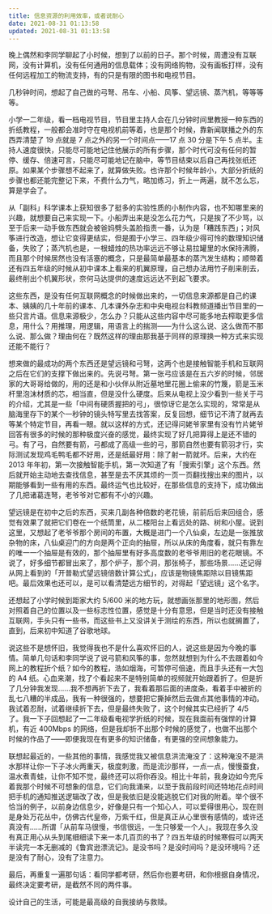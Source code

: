 ```yaml
---
title: 信息资源的利用效率，或者说耐心
date: 2021-08-31 01:13:58
updated: 2021-08-31 01:13:58
---
```


晚上偶然和李同学聊起了小时候，想到了以前的日子。那个时候，周遭没有互联网，没有计算机，没有任何通用的信息载体；没有网络购物，没有画板打样，没有任何远程加工的物流支持，有的只是有限的图书和电视节目。

几秒钟时间，想起了自己做的弓弩、吊车、小船、风筝、望远镜、蒸汽机，等等等等。

小学一二年级，看一档电视节目，节目里主持人会在几分钟时间里教授一种东西的折纸教程，一般都会准时守在电视机前等着，也是那个时候，靠新闻联播之外的东西弄清楚了 19 点就是 7 点之外的另一个时间点——17 点 30 分是下午 5 点半。主持人速度很快，只能尽可能地记住他展示的所有步骤，那个时代可没有任何的暂停、缓存、倍速可言，只能尽可能地记在脑中，等节目结束以后自己再找张纸还原。如果某个步骤想不起来了，就算做失败。也许那个时候年龄小，大部分折纸的步骤也都还能完整记下来，不费什么力气，略加练习，折上一两遍，就不怎么忘，算是学会了。

从「副科」科学课本上获知很多了挺多的实验性质的小制作内容，也不知哪里来的兴趣，就想要自己来实现一下。小船弄出来是没怎么花力气，只是挨了不少骂，以至于后来一动手做东西就会被爸妈劈头盖脸指责一番，认为是「糟践东西」；对风筝进行改造，想让它变得更结实，但是囿于小学三、四年级少得可怜的数理知识储备，失败了；蒸汽机也是，一根蜡烛的热功率远远不够让易拉罐里的水保持沸腾，而且那个时候居然也没有活塞的概念，只是最简单最基本的蒸汽发生结构；顺带着还有四五年级的时候从初中课本上看来的机翼原理，自己想办法用竹子削来削去，最终削出个机翼形状，奈何马达提供的速度远远达不到起飞要求。

这些东西，是没有任何互联网概念的时候做出来的，一切信息来源都是自己的课本、姨姨的几十年前的课本、几本课外杂志和中央电视台科教频道播出节目里的一些只言片语。信息来源极少，怎么办？只能从这些内容中尽可能多地去榨取更多信息，用什么？用推理，用逻辑，用语言上的揣测——为什么这么说、这么做而不那么说、那么做？理由何在？既然这样的理由那我基于同样的原理换一种方式来实现还能不能行？

想来做的最成功的两个东西还是望远镜和弓弩，这两个也是接触智能手机和互联网之后在它们的支撑下做出来的。先说弓弩。第一张弓应该是在五六岁的时候，邻居家的大哥哥给做的，用的还是和小伙伴从附近墓地里花圈上偷来的竹篾，箭是玉米杆里泡沫材质的芯，相当直，但是没什么硬度。后来从电视上没少看到一些关于弓的介绍，尤其是一些「中间有硬质握把的弓」，很惊讶它是怎么实现的，常常是从脑海里存下的某个一秒钟的镜头特写里去找答案，反复回想，细节记不清了就再去等某个特定节目，再看一眼。就以这样的方式，还记得问姥爷家里有没有竹片姥爷回答有很多的时候的那种极度兴奋的感觉，最终实现了好几把算得上是还不错的弓。有了弓，自然要有箭，弓都成了高级一些的弓，那箭自然也要有箭羽才行，实际测试发现鸡毛鸭毛都不好用，还是纸最好用：除了射一箭就坏。后来，大约在 2013 年年初，第一次接触智能手机，第一次知道了有「搜索引擎」这个东西。然后就开始主动地去查找信息，甚至是去不厌其烦的一页一页翻找搜出来的图片，以期能够看到一些有用的东西。最终运气也比较好，在那些信息的支持下，成功做出了几把诸葛连弩，老爷爷对它都有不小的兴趣。

望远镜是在初中之后的东西，买来几副各种倍数的老花镜，前前后后来回组合，感觉有效果了就把它们卷在一个纸筒里，从二楼阳台上看远处的路、树和小屋。说到这里，又想起了老爷爷那个房间的布置，大概是进门一个八仙桌，左边是一张推放杂物的床，八仙桌迎门的方向是两个正向的抽屉，所以从床的角度看，就只有靠左的唯一一个抽屉是有效的，那个抽屉里有好多高度数的老爷爷用旧的老花眼镜。不说了，好多细节都冒出来了，那个炉子，那个洞，那张椅子，那些场景......还记得从网上看到的「开普勒式望远镜倍数计算公式」，应该是物镜焦距除以目镜焦距吧。最后效果也还可以，是可以看清楚远方细节的，对得起「望远镜」这个名字。

还想起了小学时候到距家大约 5/600 米的地方玩，就想画张那里的地形图，然后对照着自己的位置以及一些标志性位置，感觉是十分有意思，但是当时还没有接触互联网，手头只有一些书，而这些书上又没讲关于测绘的东西，所以也就搁置了，直到，后来初中知道了谷歌地球。

说这些不是想怀旧，我觉得我也不是什么喜欢怀旧的人，说这些是因为今晚的事情。简单几句话和李同学说了说弓箭和风筝的事，忽然就想到为什么不去跟着如今网上的教程折个纸？如今的教程，浩如烟海，可暂停可倍速，而且手头还有一大包的 A4 纸。心血来潮，找了个看起来不是特别简单的视频就开始跟着折了。但是折了几分钟我发现......我不想再折下去了，我看着那后面的进度条，看着手中被折的乱七八糟的半成品，我有一种很强的，想要把它撕掉然后去做点其他事情的冲动。我试着忍耐，试着继续折下去，但是最终失败了，这个时候其实已经折了 4/5 了。我一下子回想起了一二年级看电视学折纸的时候，现在我面前有强悍的计算机，有近 400Mbps 的网络，但是我却折不出那个时候的感觉了，也做不出那个时候的作品了——即便我现在有更多的知识储备，有更强的空间想象能力。

联想起最近的，一些其他的事情，我感觉我又被信息洪流淹没了：这种淹没不是洪水那样让你一下子冰火两重天，极度刺激，而是流沙那样，一点一点，慢慢蚕食，温水煮青蛙，让你不知不觉，最终还可以将你吞没。相比十年前，我身边如今充斥着我那个时候不可想象的信息，它们向我涌来，以至于我前段时间还特地花点时间把手机的通知推送逻辑改了改，但是我依旧是没能逃脱它们对我的附着。举个很不恰当的例子，以前身边信息少，好像是只有一个知心人，可以爱得很用心，现在则是身处万花丛中，仿佛古代皇帝，万紫千红，但是真正从心里很有感情的，或许还真没有......所谓「从前车马很慢，书信很远，一生只够爱一个人」。我现在多久没有真正用心从头到尾细细读下来一本几百页的书了？四五年级的时候寒假可以两天半读完一本无删减的《鲁宾逊漂流记》。是没书吗？是没时间吗？是没环境吗？还是没有了耐心，没有了注意力。

最后，再重复一遍那句话：看同学都考研，然后你也要考研，和你根据自身情况，最终决定要考研，是截然不同的两件事。

设计自己的生活，可能是最高级的自我接纳与救赎。